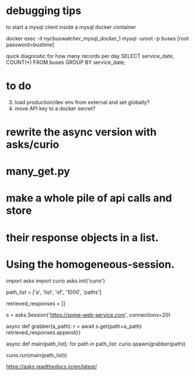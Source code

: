 
# debugging tips
to start a mysql client inside a mysql docker container

docker exec -it nycbuswatcher_mysql_docker_1 mysql -uroot -p buses
[root password=bustime]

quick diagnostic for how many records per day
SELECT service_date, COUNT(*) FROM buses GROUP BY service_date;


# to do
3. load production/dev env from external and set globally?
4. move API key to a docker secret?


# rewrite the async version with asks/curio

# many_get.py
# make a whole pile of api calls and store
# their response objects in a list.
# Using the homogeneous-session.

import asks
import curio
asks.init('curio')

path_list = ['a', 'list', 'of', '1000', 'paths']

retrieved_responses = []

s = asks.Session('https://some-web-service.com',
                  connections=20)

async def grabber(a_path):
    r = await s.get(path=a_path)
    retrieved_responses.append(r)

async def main(path_list):
    for path in path_list:
        curio.spawn(grabber(path))

curio.run(main(path_list))

https://asks.readthedocs.io/en/latest/